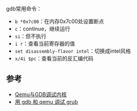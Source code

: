 gdb常用命令：

- `b *0x7c00`：在内存0x7c00处设置断点
- `c`：continue，继续运行
- `si`：但不执行
- `i r`：查看当前寄存器的值
- `set disassembly-flavor intel`：切换成intel风格
- `x/4i $pc`：查看当前的反汇编代码


## 参考

- [Qemu与GDB调试内核](http://blog.chiyiw.com/2017/04/28/Qemu%E4%B8%8EGDB%E8%B0%83%E8%AF%95%E5%86%85%E6%A0%B8.html)
- [用 gdb 和 qemu 调试 grub](https://www.cnblogs.com/linuxheik/articles/11398208.html)
